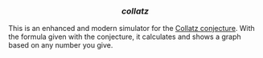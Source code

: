 <h3 align="center"><i>collatz</i></h3>

This is an enhanced and modern simulator for the [Collatz conjecture](https://en.wikipedia.org/wiki/Collatz_conjecture). With the formula given with the conjecture, it calculates and shows a graph based on any number you give.